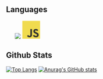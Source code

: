 <h2><b>Languages</b></h2>
<ul>
<img width="50" src="https://camo.githubusercontent.com/a69d0c52ffa72c0c4ca85a5393257f149d46f00aab49a0313d51009417079414/68747470733a2f2f75706c6f61642e77696b696d656469612e6f72672f77696b6970656469612f636f6d6d6f6e732f632f63662f4c75612d4c6f676f2e737667">
<img width="50" src="https://raw.githubusercontent.com/devicons/devicon/master/icons/javascript/javascript-original.svg">
</ul>

<h2><b>Github Stats</b></h2>

[![Top Langs](https://github-readme-stats.vercel.app/api/top-langs/?username=strawbberrys)](https://github.com/anuraghazra/github-readme-stats)
[![Anurag's GitHub stats](https://github-readme-stats.vercel.app/api?username=strawbberrys)](https://github.com/anuraghazra/github-readme-stats)
